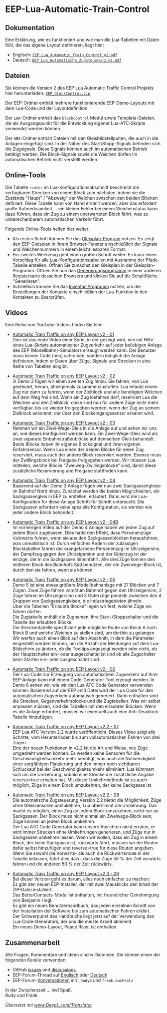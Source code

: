 # EEP-Lua-Automatic-Train-Control

## Dokumentation

Eine Erklärung, wie es funktioniert und wie man die Lua-Tabellen mit Daten füllt, die das eigene Layout definieren, liegt hier:

- Englisch: [`EEP_Lua_Automatic_Train_Control_v2.pdf`](https://github.com/FrankBuchholz/EEP-LUA-Automatic-Train-Control/blob/main/blockControl_v2/EEP_LUA_Automatic_Train_Control_v2.pdf)
- Deutsch: [`EEP_Lua_Automatische_Zugsteuerung_v2.pdf`](https://github.com/FrankBuchholz/EEP-LUA-Automatic-Train-Control/blob/main/blockControl_v2/EEP_LUA_Automatische_Zugsteuerung_v2.pdf)

## Dateien

Sie können die Version 2 des EEP Lua Automatic Traffic Control Projekts hier herunterladen:
[`EEP_blockControl.zip`](https://github.com/FrankBuchholz/EEP-LUA-Automatic-Train-Control/raw/main/blockControl_v2/EEP_blockControl.zip)

Der EEP-Ordner enthält mehrere funktionierende EEP-Demo-Layouts mit dem Lua-Code und der Layoutdefinition.

Der `LUA`-Ordner enthält das `blockControl` Modul sowie Template-Dateien, die als Ausgangspunkt für die Entwicklung eigener Lua-ATC-Skripte verwendet werden können.

Der `GBS`-Ordner enthält Dateien mit den Gleisbildstellpulten, die auch in die Anlagen eingefügt sind.
In der Näher des Start/Stopp-Signals befinden sich die Zugsignale. Diese Signale können auch im automatischen Betrieb betätigt werden.
Die Block-Signale sowie die Weichen dürfen im automatischen Betrieb nicht verstellt werden.

## Online-Tools

Die Tabelle `routes` im Lua-Konfigurationsabschnitt beschreibt die verfügbaren Strecken von einem Block zum nächsten, indem sie die Zustände "Haupt" / "Abzweig" der Weichen zwischen den beiden Blöcken definiert. Diese Tabelle kann von Hand erstellt werden, aber das erfordert große Aufmerksamkeit ... ein kleiner Fehler bei einem Weichenstatus kann dazu führen, dass ein Zug zu einem unerwarteten Block fährt, was zu unberechenbarem automatischen Verkehr führt.

Folgende Online-Tools helfen hier weiter:

- Als ersten Schritt können Sie das [Gleisplan-Program](https://frankbuchholz.github.io/EEP_convert_anl3_file/EEP_Gleisplan.html) nutzen. Es zeigt den EEP-Gleisplan in Ihrem Browser-Fenster einschließlich der Signale und Weichennummern in einem leicht lesbaren Format.
- Ein zweites Werkzeug geht einen großen Schritt weiter: Es kann einen Vorschlag für alle Lua-Konfigurationstabellen mit Ausnahme der Pfade-Tabelle erstellen. Öffnen Sie zunächst den Gleisplan in der Gleisplan-Programm. Öffnen Sie nun das [Generierungsprogramm](https://frankbuchholz.github.io/EEP_convert_anl3_file/EEP_blockControl.html) in einer anderen Registerkarte desselben Browsers und klicken Sie auf die Schaltfläche "Generieren".
- Schließlich können Sie das [Inventar-Programm](https://frankbuchholz.github.io/EEP_convert_anl3_file/EEP_Inventar.html) nutzen, um die Einstellungen der Kontakte einschließlich der Lua-Funktion in den Kontakten zu überprüfen.

## Videos

Eine Reihe von YouTube-Videos finden Sie hier:

- [Automatic Train Traffic on any EEP Layout v2 - 01](https://www.youtube.com/watch?v=6X1fmBAHgpY&ab_channel=Rudysmodelrailway)  
Dies ist das erste Video einer Serie, in der gezeigt wird, wie mit Hilfe eines Lua-Skripts automatischer Zugverkehr auf jeder beliebigen Anlage des EEP (Modellbahn)-Simulators erzeugt werden kann. Der Benutzer muss keinen Code (neu) schreiben, sondern lediglich die Anlage definieren, indem er Daten über Züge, Signale und Strecken in eine Reihe von Tabellen eingibt.

- [Automatic Train Traffic on any EEP Layout v2 - 02](https://www.youtube.com/watch?v=qEFNnP-s14c&ab_channel=Rudysmodelrailway)  
In Demo 2 fügen wir einen zweiten Zug hinzu. Sie fahren, von Lua gesteuert, herum, ohne jemals zusammenzustoßen. Lua erlaubt einem Zug nur dann zu fahren, wenn der Zielblock und alle benötigten Weichen auf dem Weg frei sind. Wenn ein Zug losfahren darf, reserviert Lua die Weichen und den Zielblock; diese sind nun für andere Züge nicht mehr verfügbar, bis sie wieder freigegeben werden, wenn der Zug an seinem Zielblock ankommt, der über den Blockeingangssensor erkannt wird.

- [Automatic Train Traffic on any EEP Layout v2 - 03](https://www.youtube.com/watch?v=YouDOfVNHgk&ab_channel=Rudysmodelrailway)  
Nehmen wir ein Zwei-Wege-Gleis in die Anlage auf und sehen wir uns an, wie dieses konfiguriert werden kann.
Ein Zwei-Wege-Gleis wird als zwei separate Einbahnstraßenblöcke auf demselben Gleis behandelt. Beide Blöcke haben ihr eigenes Blocksignal und ihren eigenen Einfahrsensor. Wenn Lua einen der beiden Blöcke für einen Zug reserviert, muss auch der andere Block reserviert werden. Ebenso muss der Zwillingsblock bei Freigabe freigegeben werden. Wir müssen Lua mitteilen, welche Blöcke "Zweiweg-Zwillingsblöcke" sind, damit diese zusätzliche Reservierung und Freigabe stattfinden kann.

- [Automatic Train Traffic on any EEP Layout v2 - 04](https://www.youtube.com/watch?v=x8MSMDGuqrM&ab_channel=Rudysmodelrailway)  
Basierend auf der Demo 3 Anlage fügen wir nun zwei Sackgassengleise im Bahnhof Nord hinzu. Zunächst werden die beiden Möglichkeiten, ein Sackgassengleis in EEP zu erstellen, erläutert. Dann wird die Lua-Konfiguration für diese Anlage Schritt für Schritt untersucht. Die Sackgassen erfordern keine spezielle Konfiguration, sie werden wie jeder andere Block behandelt.

- [Automatic Train Traffic on any EEP Layout v2 - 04B](https://www.youtube.com/watch?v=4VcZgUUgHy0&ab_channel=Rudysmodelrailway)  
Im vorherigen Video auf der Demo 4 Anlage haben wir jeden Zug auf jedem Block zugelassen. Dies hatte den Effekt, dass Personenzüge rückwärts fuhren, wenn sie aus den Sackgassenblöcken herausfuhren, was unrealistisch ist. Durch einfaches Ändern der zulässigen Blocktabellen fahren der orangefarbene Personenzug im Uhrzeigersinn, der Dampfzug gegen den Uhrzeigersinn und der Güterzug ist der einzige, der in die Sackgassen hineinfährt. Alle drei Züge können den mittleren Block des Bahnhofs Süd benutzen, der ein Zweiwege-Block ist, durch den sie fahren, wenn sie können.

- [Automatic Train Traffic on any EEP Layout v2 - 05](https://www.youtube.com/watch?v=qjrlIr_JMXY&ab_channel=Rudysmodelrailway)  
Demo 5 ist eine etwas größere Modellbahnanlage mit 27 Blöcken und 7 Zügen. Zwei Züge fahren vom/zum Bahnhof gegen den Uhrzeigersinn, 2 Züge fahren im Uhrzeigersinn und 3 Güterzüge pendeln zwischen den 4 Gruppen von Sackgassengleisen, die Industriegebieten ähneln.  
Über die Tabellen "Erlaubte Blöcke" legen wir fest, welche Züge wo fahren dürfen.  
Die Zugtabelle enthält die Zugnamen, ihre Start-/Stoppschalter und die Tabelle der erlaubten Blöcke.  
Die Streckentabelle spezifiziert jede mögliche Route von Block A nach Block B und welche Weichen zu stellen sind, um dorthin zu gelangen.  
Wir werfen auch einen Blick auf den Abschnitt, in dem die Parameter eingestellt werden können, um die Anzahl der Meldungen auf dem Lua-Bildschirm zu ändern, ob die Tooltips angezeigt werden oder nicht, ob der Hauptschalter ein- oder ausgeschaltet ist und ob alle Zugschalter beim Starten ein- oder ausgeschaltet sind.

- [Automatic Train Traffic on any EEP Layout v2 - 06](https://www.youtube.com/watch?v=xxssAIgqxk0&ab_channel=Rudyshobbychannel)  
Der Lua-Code zur Erzeugung von automatischem Zugverkehr auf Ihrer EEP-Anlage kann mit einem Code-Generator-Tool erzeugt werden.
In Demo 6 sehen wir, wie wir den Lua ATC Code Generator verwenden können. Basierend auf der EEP anl3 Datei wird der Lua Code für den automatischen Zugverkehr automatisch generiert. Darin enthalten sind die Strecken, Gegenverkehrsblocks und die Zugtabellen. Was wir selbst anpassen müssen, sind die Tabellen mit den erlaubten Blöcken. Wenn es die Anlage erfordert, müssen wir eventuell auch eine Anti-Deadlock-Tabelle hinzufügen.

- [Automatic Train Traffic on any EEP Layout v2.2 - 07](https://www.youtube.com/watch?v=Jy6LAwftW9g&ab_channel=Rudyshobbychannel)  
EEP Lua ATC Version 2.2 wurde veröffentlicht. Dieses Video zeigt alle Schritte, vom Herunterladen bis zum vollautomatischen Fahren von drei Zügen.  
Eine der neuen Funktionen in v2.2 ist die Art und Weise, wie Züge umgedreht werden können. Es werden keine Sensoren für die Geschwindigkeitsumkehr mehr benötigt, was auch die Notwendigkeit einer sorgfältigen Platzierung und den immer noch sichtbaren Schluckauf bei der Geschwindigkeitsumkehr eliminiert. Lua kümmert sich um die Umkehrung, sobald eine Strecke die zusätzliche Angabe reverse=true erhalten hat. Mit dieser Umkehrmethode ist es auch möglich, Züge in einem Block umzukehren, der keine Sackgasse ist.

- [Automatic Train Traffic on any EEP Layout v2.2 - 08](https://www.youtube.com/watch?v=YdrGc5KIsmM&ab_channel=Rudyshobbychannel)  
Die automatische Zugsteuerung Version 2.2 bietet die Möglichkeit, Züge ohne Gleissensoren umzukehren, Lua übernimmt die Umkehrung. Das macht es möglich, einen Zug an jedem Block umzukehren, nicht nur an Sackgassen. Der Block muss nicht einmal ein Zweiwege-Block sein, Züge können an jedem Block umkehren.  
Der Lua ATC Code Generator kann unsere Absichten nicht erraten, er wird immer Strecken ohne Umkehrungen generieren, und Züge nur in Sackgassen umkehren lassen. Wenn wir wollen, dass ein Zug in einem Block, der keine Sackgasse ist, rückwärts fährt, müssen wir die Routen dafür selbst hinzufügen und reverse=true für diese Routen angeben. Wenn Sie sowohl die Vorwärts- als auch die Rückwärtsroute in der Tabelle belassen, führt dies dazu, dass die Züge 50 % der Zeit vorwärts fahren und die anderen 50 % der Zeit rückwärts.

- [Automatic Train Traffic on any EEP Layout v2.3 - 09](https://www.youtube.com/watch?v=KGXL2a99CjM&ab_channel=Rudyshobbychannel)  
Bei dieser Version geht es darum, alles noch einfacher zu machen:  
Es gibt den neuen EEP-Installer, der mit zwei Mausklicks den Inhalt der ZIP-Datei installiert.  
Das BetterContacts-Modul ist enthalten, mit freundlicher Genehmigung von Benjamin Hogl.  
Es gibt ein neues Benutzerhandbuch, das jeden einzelnen Schritt von der Installation der Software bis zum automatischen Fahren erklärt.  
Der Schwerpunkt des Handbuchs liegt jetzt auf der Verwendung des Lua-Code-Generators, der uns die meiste Arbeit abnimmt.  
Ein neues Demo-Layout, Peace River, ist enthalten.  


## Zusammenarbeit

Alle Fragen, Kommentare und Ideen sind willkommen. Sie können einen der folgenden Kanäle verwenden:

- GitHub [issues](https://github.com/FrankBuchholz/EEP-LUA-Automatic-Train-Control/issues) und [discussions](https://github.com/FrankBuchholz/EEP-LUA-Automatic-Train-Control/discussions)
- EEP-Forum-Thread auf [Englisch](https://www.eepforum.de/forum/thread/36688-lua-automatic-train-control-for-any-layout-version-2/) oder [Deutsch](https://www.eepforum.de/forum/thread/36689-lua-automatische-zugsteuerung-f%C3%BCr-jedes-layout-version-2/)
- EEP-Forum-[Konversationen](https://www.eepforum.de/conversation-add)  mit `_RudyB` und `frank.buchholz`

In der Zwischenzeit ... viel Spaß.  
Rudy und Frank

_Übersetzt mit www.DeepL.com/Translator_
